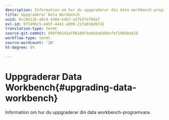 ```yaml
---
description: Information om hur du uppgraderar din data workbench-programvara.
title: Uppgraderar Data Workbench
uuid: 8cc8e12b-a0c4-438d-b4b7-a27b37ef9daf
exl-id: 9f7496c5-e45f-4441-a099-21fa018d9742
translation-type: tm+mt
source-git-commit: d9df90242ef96188f4e4b5e6d04cfef196b0a628
workflow-type: tm+mt
source-wordcount: '20'
ht-degree: 0%

---
```


# Uppgraderar Data Workbench{#upgrading-data-workbench}

Information om hur du uppgraderar din data workbench-programvara.
